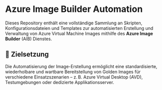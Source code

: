 # Azure Image Builder Automation

Dieses Repository enthält eine vollständige Sammlung an Skripten, Konfigurationsdateien und Templates zur automatisierten Erstellung und Verwaltung von Azure Virtual Machine Images mithilfe des **Azure Image Builder** (AIB) Dienstes.

## 🚀 Zielsetzung

Die Automatisierung der Image-Erstellung ermöglicht eine standardisierte, wiederholbare und wartbare Bereitstellung von Golden Images für verschiedene Einsatzszenarien – z. B. Azure Virtual Desktop (AVD), Testumgebungen oder dedizierte Applikationsserver.


